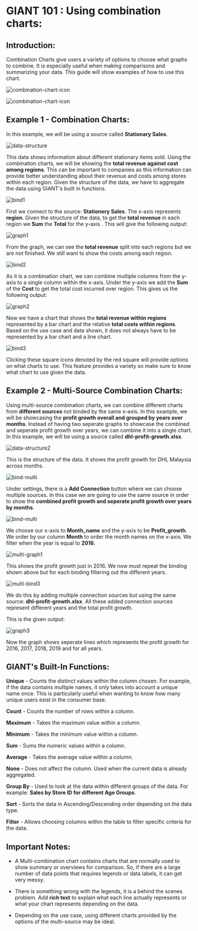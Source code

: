 # GIANT 101 : Using combination charts:

## Introduction:

Combination Charts give users a variety of options to choose what graphs to combine. It is especially useful when making comparisons and summarizing your data. This guide will show examples of how to use this chart.

![combination-chart-icon](images/giant-101-combinationchart/combination-chart-icon.PNG)

![combination-chart-icon](images/giant-101-combinationchart/combination-chart-icon2.PNG)

## Example 1 - Combination Charts:

In this example, we will be using a source called **Stationary Sales**.

![data-structure](images/giant-101-combinationchart/data-structure.PNG)

This data shows information about different stationary items sold. Using the combination charts, we will be showing the **total revenue against cost among regions**. This can be important to companies as this information can provide better understanding about their revenue and costs among stores within each region. Given the structure of the data, we have to aggregate the data using GIANT's built in functions.

![bind1](images/giant-101-combinationchart/data-binding.PNG)

First we connect to the source: **Stationery Sales**. The x-axis represents **region**. Given the structure of the data, to get the **total revenue** in each region we **Sum** the **Total** for the y-axis . This will give the following output:

![graph1](images/giant-101-combinationchart/graph1.PNG)

From the graph, we can see the **total revenue** split into each regions but we are not finished. We still want to show the costs among each region.

![bind2](images/giant-101-combinationchart/data-binding2.PNG)

As it is a combination chart, we can combine multiple columns from the y-axis to a single column within the x-axis. Under the y-axis we add the **Sum** of the **Cost** to get the total cost incurred over region. This gives us the following output:

![graph2](images/giant-101-combinationchart/graph2.PNG)

Now we have a chart that shows the **total revenue within regions** represented by a bar chart and the relative **total costs within regions**. Based on the use case and data shown, it does not always have to be represented by a bar chart and a line chart.

![bind3](images/giant-101-combinationchart/data-binding3.PNG)

Clicking these square icons denoted by the red square will provide options on what charts to use. This feature provides a variety so make sure to know what chart to use given the data.

## Example 2 - Multi-Source Combination Charts:

Using multi-source combination charts, we can combine different charts from **different sources** not binded by the same x-axis. In this example, we will be showcasing the **profit growth overall and grouped by years over months**. Instead of having two seperate graphs to showcase the combined and seperate profit growth over years, we can combine it into a single chart. In this example, we will be using a source called **dhl-profit-growth.xlsx**.

![data-structure2](images/giant-101-combinationchart/Data-structure-2.PNG)

This is the structure of the data. It shows the profit growth for DHL Malaysia across months.

![bind-multi](images/giant-101-combinationchart/bind-multi1.PNG)

Under settings, there is a **Add Connection** button where we can choose multiple sources. In this case we are going to use the same source in order to show the **combined profit growth and seperate profit growth over years by months**.

![bind-multi](images/giant-101-combinationchart/multi-bind2.PNG)

We choose our x-axis to **Month_name** and the y-axis to be **Profit_growth**. We order by our column **Month** to order the month names on the x-axis. We filter when the year is equal to **2016**.

![multi-graph1](images/giant-101-combinationchart/multi-graph1.PNG)

This shows the profit growth just in 2016. We now must repeat the binding shown above but for each binding filtering out the different years. 

![multi-bind3](images/giant-101-combinationchart/multi-bind3.PNG)

We do this by adding multiple connection sources but using the same source: **dhl-profit-growth.xlsx**. All these added connection sources represent different years and the total profit growth.

This is the given output: 

![graph3](images/giant-101-combinationchart/graph3.PNG)

Now the graph shows seperate lines which represents the profit growth for 2016, 2017, 2018, 2019 and for all years.

## GIANT's Built-In Functions:

**Unique** - Counts the distinct values within the column chosen. For example, if the data contains multiple names, it only takes into account a unique name once. This is particularly useful when wanting to know how many unique users exist in the consumer base.

**Count** - Counts the number of rows within a column.

**Maximum** - Takes the maximum value within a column.

**Minimum** - Takes the minimum value within a column.

**Sum** - Sums the numeric values within a column.

**Average** - Takes the average value within a column.

**None** - Does not affect the column. Used when the current data is already aggregated.

**Group By** - Used to look at the data within different groups of the data. For example: **Sales by Store ID for different Age Groups**.

**Sort** - Sorts the data in Ascending/Descending order depending on the data type.

**Filter** - Allows choosing columns within the table to filter specific criteria for the data.

## Important Notes:

- A Multi-combination chart contains charts that are normally used to show summary or overviews for comparison. So, if there are a large number of data points that requires legends or data labels, it can get very messy.

- There is something wrong with the legends, it is a behind the scenes problem. Add **rich text** to explain what each line actually represents or what your chart represents depending on the data.

- Depending on the use case, using different charts provided by the options of the multi-source may be ideal.